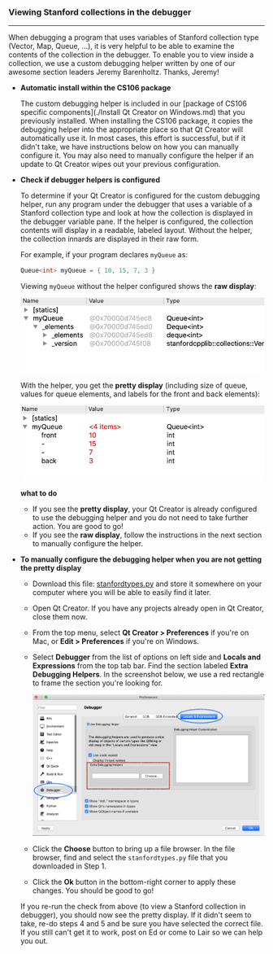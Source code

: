 ### Viewing Stanford collections in the debugger

***

When debugging a program that uses variables of Stanford collection type (Vector, Map, Queue, …), it is very helpful to be able to examine the contents of the collection in the debugger. To enable you to view inside a collection, we use a custom debugging helper written by one of our awesome section leaders Jeremy Barenholtz. Thanks, Jeremy!

- **Automatic install within the CS106 package**

  The custom debugging helper is included in our [package of CS106 specific components](./Install Qt Creator on Windows.md) that you previously installed. When installing the CS106 package, it copies the debugging helper into the appropriate place so that Qt Creator will automatically use it. In most cases, this effort is successful, but if it didn't take, we have instructions below on how you can manually configure it. You may also need to manually configure the helper if an update to Qt Creator wipes out your previous configuration.

- **Check if debugger helpers is configured**

  To determine if your Qt Creator is configured for the custom debugging helper, run any program under the debugger that uses a variable of a Stanford collection type and look at how the collection is displayed in the debugger variable pane. If the helper is configured, the collection contents will display in a readable, labeled layout. Without the helper, the collection innards are displayed in their raw form.

  For example, if your program declares `myQueue` as:

  ```c++
  Queue<int> myQueue = { 10, 15, 7, 3 }
  ```

  Viewing `myQueue` without the helper configured shows the **raw display**:

  ![debugger-without-helper](./image/debugger-without-helper.png)

  With the helper, you get the **pretty display** (including size of queue, values for queue elements, and labels for the front and back elements):

  ![debugger-with-helper](./image/debugger-with-helper.png)

  **what to do**

  - If you see the **pretty display**, your Qt Creator is already configured to use the debugging helper and you do not need to take further action. You are good to go!
  - If you see the **raw display**, follow the instructions in the next section to manually configure the helper.

- **To manually configure the debugging helper when you are not getting the pretty display**

  - Download this file: [stanfordtypes.py](./stanfordtypes.py) and store it somewhere on your computer where you will be able to easily find it later.
  
  - Open Qt Creator. If you have any projects already open in Qt Creator, close them now.
  
  - From the top menu, select **Qt Creator > Preferences** if you're on Mac, or **Edit > Preferences** if you're on Windows.
  
  - Select **Debugger** from the list of options on left side and **Locals and Expressions** from the top tab bar. Find the section labeled **Extra Debugging Helpers**. In the screenshot below, we use a red rectangle to frame the section you're looking for.
  
    ![debuggerprefs](./image/debuggerprefs.png)
  
  - Click the **Choose** button to bring up a file browser. In the file browser, find and select the `stanfordtypes.py` file that you downloaded in Step 1.
  
  - Click the **Ok** button in the bottom-right corner to apply these changes. You should be good to go!
  
  If you re-run the check from above (to view a Stanford collection in debugger), you should now see the pretty display. If it didn't seem to take, re-do steps 4 and 5 and be sure you have selected the correct file. If you still can't get it to work, post on Ed or come to Lair so we can help you out.

